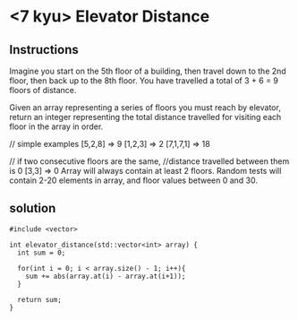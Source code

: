 # <7 kyu> Elevator Distance

## Instructions

Imagine you start on the 5th floor of a building, then travel down to the 2nd floor, then back up to the 8th floor. You have travelled a total of 3 + 6 = 9 floors of distance.

Given an array representing a series of floors you must reach by elevator, return an integer representing the total distance travelled for visiting each floor in the array in order.

// simple examples
[5,2,8] => 9
[1,2,3] => 2
[7,1,7,1] => 18

// if two consecutive floors are the same,
//distance travelled between them is 0
[3,3] => 0
Array will always contain at least 2 floors. Random tests will contain 2-20 elements in array, and floor values between 0 and 30.

## solution

```
#include <vector>

int elevator_distance(std::vector<int> array) {
  int sum = 0;
  
  for(int i = 0; i < array.size() - 1; i++){
    sum += abs(array.at(i) - array.at(i+1));
  }
  
  return sum;
}
```
